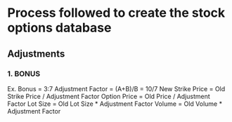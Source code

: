 # Process followed to create the stock options database
## Adjustments
### 1. BONUS
Ex. Bonus = 3:7
Adjustment Factor = (A+B)/B
                  = 10/7
New Strike Price = Old Strike Price / Adjustment Factor
Option Price = Old Price / Adjustment Factor
Lot Size = Old Lot Size * Adjustment Factor
Volume = Old Volume * Adjustment Factor
